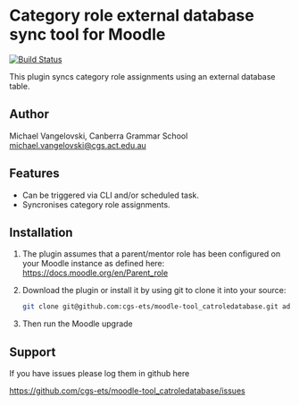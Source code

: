 # Category role external database sync tool for Moodle
[![Build Status](https://travis-ci.org/cgs-ets/moodle-tool_catroledatabase.svg?branch=master)](https://travis-ci.org/cgs-ets/moodle-tool_catroledatabase)

This plugin syncs category role assignments using an external database table.

Author
--------
Michael Vangelovski, Canberra Grammar School <michael.vangelovski@cgs.act.edu.au>


Features
--------
* Can be triggered via CLI and/or scheduled task.
* Syncronises category role assignments.


Installation
------------

1. The plugin assumes that a parent/mentor role has been configured on your Moodle instance as defined here: https://docs.moodle.org/en/Parent_role

2. Download the plugin or install it by using git to clone it into your source:

   ```sh
   git clone git@github.com:cgs-ets/moodle-tool_catroledatabase.git admin/tool/catroledatabase
   ```

3. Then run the Moodle upgrade


Support
-------

If you have issues please log them in github here

https://github.com/cgs-ets/moodle-tool_catroledatabase/issues

